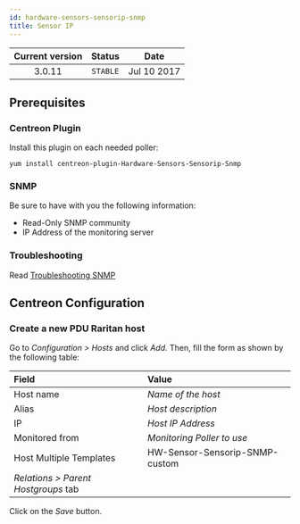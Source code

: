```yaml
---
id: hardware-sensors-sensorip-snmp
title: Sensor IP
---
```


| Current version | Status | Date |
| :-: | :-: | :-: |
| 3.0.11 | `STABLE` | Jul 10 2017 |

## Prerequisites

### Centreon Plugin

Install this plugin on each needed poller:

``` shell
yum install centreon-plugin-Hardware-Sensors-Sensorip-Snmp
```

### SNMP

Be sure to have with you the following information:

  - Read-Only SNMP community
  - IP Address of the monitoring server

### Troubleshooting

Read [Troubleshooting SNMP](http://documentation.centreon.com/docs/centreon-plugins/en/latest/user/guide.html#snmp)

## Centreon Configuration

### Create a new PDU Raritan host

Go to *Configuration \> Hosts* and click *Add*. Then, fill the form as shown by the following table:

| Field                                | Value                          |
| :----------------------------------- | :----------------------------- |
| Host name                            | *Name of the host*             |
| Alias                                | *Host description*             |
| IP                                   | *Host IP Address*              |
| Monitored from                       | *Monitoring Poller to use*     |
| Host Multiple Templates              | HW-Sensor-Sensorip-SNMP-custom |
| *Relations \> Parent Hostgroups* tab |                                |

Click on the *Save* button.


